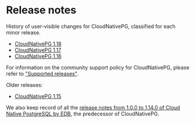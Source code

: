 # Release notes

History of user-visible changes for CloudNativePG, classified for each minor release.

- [CloudNativePG 1.18](release_notes/v1.18.md)
- [CloudNativePG 1.17](release_notes/v1.17.md)
- [CloudNativePG 1.16](release_notes/v1.16.md)

For information on the community support policy for CloudNativePG, please
refer to ["Supported releases"](supported_releases.md).

Older releases:

-  [CloudNativePG 1.15](release_notes/old/v1.15.md)

We also keep record of all the
[release notes from 1.0.0 to 1.14.0 of Cloud Native PostgreSQL by EDB](release_notes/edb-cloud-native-postgresql.md),
the predecessor of CloudNativePG.

